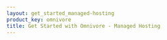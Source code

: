 ```yaml
---
layout: get_started_managed-hosting
product_key: omnivore
title: Get Started with Omnivore - Managed Hosting
---
```

